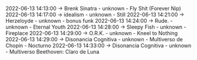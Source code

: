 2022-06-13 14:13:00 -> Brenk Sinatra - unknown - Fly Shit (Forever Nip)
2022-06-13 14:17:00 -> idealism - unknown - Still
2022-06-13 14:21:00 -> Herzeloyde - unknown - bonus funk
2022-06-13 14:24:00 -> Rude. - unknown - Eternal Youth
2022-06-13 14:28:00 -> Sleepy Fish - unknown - Fireplace
2022-06-13 14:29:00 -> O.R.K. - unknown - Kneel to Nothing
2022-06-13 14:29:00 -> Disonancia Cognitiva - unknown - Multiverso de Chopin - Nocturno
2022-06-13 14:33:00 -> Disonancia Cognitiva - unknown - Multiverso Beethoven: Claro de Luna
